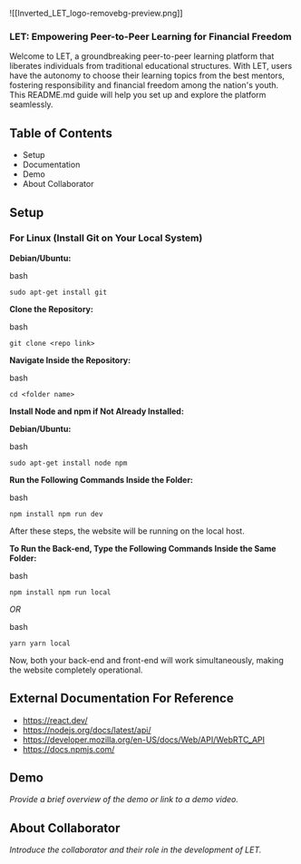 ![[Inverted_LET_logo-removebg-preview.png]]
### LET: Empowering Peer-to-Peer Learning for Financial Freedom

Welcome to LET, a groundbreaking peer-to-peer learning platform that liberates individuals from traditional educational structures. With LET, users have the autonomy to choose their learning topics from the best mentors, fostering responsibility and financial freedom among the nation's youth. This README.md guide will help you set up and explore the platform seamlessly.

## Table of Contents

- Setup
- Documentation
- Demo
- About Collaborator

## Setup

### For Linux (Install Git on Your Local System)

**Debian/Ubuntu:**

bash

`sudo apt-get install git`

**Clone the Repository:**

bash

`git clone <repo link>`

**Navigate Inside the Repository:**

bash

`cd <folder name>`

**Install Node and npm if Not Already Installed:**

**Debian/Ubuntu:**

bash

`sudo apt-get install node npm`

**Run the Following Commands Inside the Folder:**

bash

`npm install npm run dev`

After these steps, the website will be running on the local host.

**To Run the Back-end, Type the Following Commands Inside the Same Folder:**

bash

`npm install npm run local`

_OR_

bash

`yarn yarn local`

Now, both your back-end and front-end will work simultaneously, making the website completely operational.

## External Documentation For Reference 

- https://react.dev/ 
- https://nodejs.org/docs/latest/api/
- https://developer.mozilla.org/en-US/docs/Web/API/WebRTC_API
- https://docs.npmjs.com/

## Demo

_Provide a brief overview of the demo or link to a demo video._

## About Collaborator

_Introduce the collaborator and their role in the development of LET._

